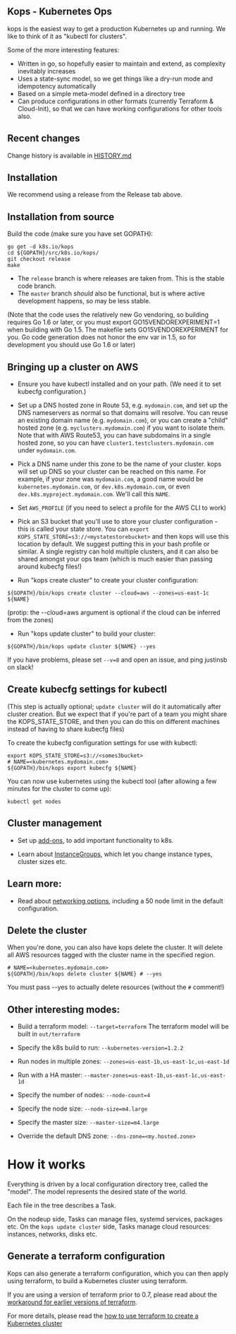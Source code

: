 ## Kops - Kubernetes Ops

kops is the easiest way to get a production Kubernetes up and running.  We like to think
of it as "kubectl for clusters".

Some of the more interesting features:

* Written in go, so hopefully easier to maintain and extend, as complexity inevitably increases
* Uses a state-sync model, so we get things like a dry-run mode and idempotency automatically
* Based on a simple meta-model defined in a directory tree
* Can produce configurations in other formats (currently Terraform & Cloud-Init), so that we can have working
  configurations for other tools also.

## Recent changes

Change history is available in [HISTORY.md](HISTORY.md)

## Installation

We recommend using a release from the Release tab above.

## Installation from source

Build the code (make sure you have set GOPATH):
```
go get -d k8s.io/kops
cd ${GOPATH}/src/k8s.io/kops/
git checkout release
make
```

* The `release` branch is where releases are taken from.  This is the stable code branch.
* The `master` branch  _should_ also be functional, but is where active development happens, so may be less stable.

(Note that the code uses the relatively new Go vendoring, so building requires Go 1.6 or later,
or you must export GO15VENDOREXPERIMENT=1 when building with Go 1.5.  The makefile sets
GO15VENDOREXPERIMENT for you.  Go code generation does not honor the env var in 1.5, so for development
you should use Go 1.6 or later)

## Bringing up a cluster on AWS

* Ensure you have kubectl installed and on your path.  (We need it to set kubecfg configuration.)

* Set up a DNS hosted zone in Route 53, e.g. `mydomain.com`, and set up the DNS nameservers as normal
  so that domains will resolve.  You can reuse an existing domain name (e.g. `mydomain.com`), or you can create
  a "child" hosted zone (e.g. `myclusters.mydomain.com`) if you want to isolate them.  Note that with AWS Route53,
  you can have subdomains in a single hosted zone, so you can have `cluster1.testclusters.mydomain.com` under
  `mydomain.com`.

* Pick a DNS name under this zone to be the name of your cluster.  kops will set up DNS so your cluster
  can be reached on this name.  For example, if your zone was `mydomain.com`, a good name would be
  `kubernetes.mydomain.com`, or `dev.k8s.mydomain.com`, or even `dev.k8s.myproject.mydomain.com`. We'll call this `NAME`.

* Set `AWS_PROFILE` (if you need to select a profile for the AWS CLI to work)

* Pick an S3 bucket that you'll use to store your cluster configuration - this is called your state store.  You
  can `export KOPS_STATE_STORE=s3://<mystatestorebucket>` and then kops will use this location by default.  We
  suggest putting this in your bash profile or similar.  A single registry can hold multiple clusters, and it
  can also be shared amongst your ops team (which is much easier than passing around kubecfg files!)

* Run "kops create cluster" to create your cluster configuration:
```
${GOPATH}/bin/kops create cluster --cloud=aws --zones=us-east-1c ${NAME}
```
(protip: the --cloud=aws argument is optional if the cloud can be inferred from the zones)

* Run "kops update cluster" to build your cluster:
```
${GOPATH}/bin/kops update cluster ${NAME} --yes
```

If you have problems, please set `--v=8` and open an issue, and ping justinsb on slack!

## Create kubecfg settings for kubectl

(This step is actually optional; `update cluster` will do it automatically after cluster creation.
 But we expect that if you're part of a team you might share the KOPS_STATE_STORE, and then you can do
 this on different machines instead of having to share kubecfg files)

To create the kubecfg configuration settings for use with kubectl:

```
export KOPS_STATE_STORE=s3://<somes3bucket>
# NAME=<kubernetes.mydomain.com>
${GOPATH}/bin/kops export kubecfg ${NAME}
```

You can now use kubernetes using the kubectl tool (after allowing a few minutes for the cluster to come up):

```kubectl get nodes```

## Cluster management

* Set up [add-ons](docs/addons.md), to add important functionality to k8s.

* Learn about [InstanceGroups](docs/instance_groups.md), which let you change instance types, cluster sizes etc.

## Learn more:

* Read about [networking options](docs/networking.md), including a 50 node limit in the default configuration.

## Delete the cluster

When you're done, you can also have kops delete the cluster.  It will delete all AWS resources tagged
with the cluster name in the specified region.

```
# NAME=<kubernetes.mydomain.com>
${GOPATH}/bin/kops delete cluster ${NAME} # --yes
```

You must pass --yes to actually delete resources (without the `#` comment!)

## Other interesting modes:

* Build a terraform model: `--target=terraform`  The terraform model will be built in `out/terraform`

* Specify the k8s build to run: `--kubernetes-version=1.2.2`

* Run nodes in multiple zones: `--zones=us-east-1b,us-east-1c,us-east-1d`

* Run with a HA master: `--master-zones=us-east-1b,us-east-1c,us-east-1d`

* Specify the number of nodes: `--node-count=4`

* Specify the node size: `--node-size=m4.large`

* Specify the master size: `--master-size=m4.large`

* Override the default DNS zone: `--dns-zone=<my.hosted.zone>`

# How it works

Everything is driven by a local configuration directory tree, called the "model".  The model represents
the desired state of the world.

Each file in the tree describes a Task.

On the nodeup side, Tasks can manage files, systemd services, packages etc.
On the `kops update cluster` side, Tasks manage cloud resources: instances, networks, disks etc.

## Generate a terraform configuration

Kops can also generate a terraform configuration, which you can then apply using terraform, to build a Kubernetes
cluster using terraform.

If you are using a version of terraform prior to 0.7, please read about the [workaround for earlier versions of terraform](docs/terraform.md).

For more details, please read the [how to use terraform to create a Kubernetes cluster](docs/terraform.md)
